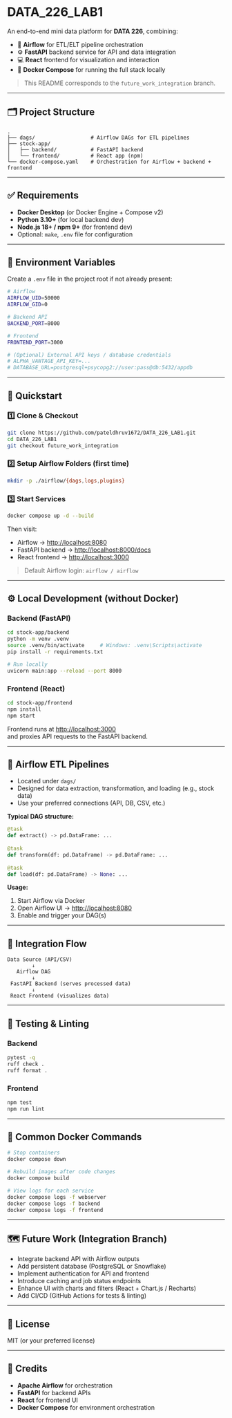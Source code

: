 # DATA_226_LAB1

An end-to-end mini data platform for **DATA 226**, combining:
- 🧩 **Airflow** for ETL/ELT pipeline orchestration  
- ⚙️ **FastAPI** backend service for API and data integration  
- 💻 **React** frontend for visualization and interaction  
- 🐳 **Docker Compose** for running the full stack locally  

> This README corresponds to the `future_work_integration` branch.

---

## 🗂️ Project Structure

```
.
├── dags/                  # Airflow DAGs for ETL pipelines
├── stock-app/
│   ├── backend/           # FastAPI backend
│   └── frontend/          # React app (npm)
└── docker-compose.yaml    # Orchestration for Airflow + backend + frontend
```

---

## ✅ Requirements

- **Docker Desktop** (or Docker Engine + Compose v2)
- **Python 3.10+** (for local backend dev)
- **Node.js 18+ / npm 9+** (for frontend dev)
- Optional: `make`, `.env` file for configuration

---

## 🔐 Environment Variables

Create a `.env` file in the project root if not already present:

```bash
# Airflow
AIRFLOW_UID=50000
AIRFLOW_GID=0

# Backend API
BACKEND_PORT=8000

# Frontend
FRONTEND_PORT=3000

# (Optional) External API keys / database credentials
# ALPHA_VANTAGE_API_KEY=...
# DATABASE_URL=postgresql+psycopg2://user:pass@db:5432/appdb
```

---

## 🚀 Quickstart

### 1️⃣ Clone & Checkout

```bash
git clone https://github.com/pateldhruv1672/DATA_226_LAB1.git
cd DATA_226_LAB1
git checkout future_work_integration
```

### 2️⃣ Setup Airflow Folders (first time)

```bash
mkdir -p ./airflow/{dags,logs,plugins}
```

### 3️⃣ Start Services

```bash
docker compose up -d --build
```

Then visit:
- Airflow → [http://localhost:8080](http://localhost:8080)
- FastAPI backend → [http://localhost:8000/docs](http://localhost:8000/docs)
- React frontend → [http://localhost:3000](http://localhost:3000)

> Default Airflow login: `airflow / airflow`

---

## ⚙️ Local Development (without Docker)

### Backend (FastAPI)
```bash
cd stock-app/backend
python -m venv .venv
source .venv/bin/activate     # Windows: .venv\Scripts\activate
pip install -r requirements.txt

# Run locally
uvicorn main:app --reload --port 8000
```

### Frontend (React)
```bash
cd stock-app/frontend
npm install
npm start
```
Frontend runs at [http://localhost:3000](http://localhost:3000)  
and proxies API requests to the FastAPI backend.

---

## 🧭 Airflow ETL Pipelines

- Located under `dags/`
- Designed for data extraction, transformation, and loading (e.g., stock data)
- Use your preferred connections (API, DB, CSV, etc.)

**Typical DAG structure:**
```python
@task
def extract() -> pd.DataFrame: ...
  
@task
def transform(df: pd.DataFrame) -> pd.DataFrame: ...
  
@task
def load(df: pd.DataFrame) -> None: ...
```

**Usage:**
1. Start Airflow via Docker  
2. Open Airflow UI → [http://localhost:8080](http://localhost:8080)  
3. Enable and trigger your DAG(s)

---

## 🧩 Integration Flow

```
Data Source (API/CSV)
        ↓
   Airflow DAG
        ↓
 FastAPI Backend (serves processed data)
        ↓
 React Frontend (visualizes data)
```

---

## 🧪 Testing & Linting

### Backend
```bash
pytest -q
ruff check .
ruff format .
```

### Frontend
```bash
npm test
npm run lint
```

---

## 🔧 Common Docker Commands

```bash
# Stop containers
docker compose down

# Rebuild images after code changes
docker compose build

# View logs for each service
docker compose logs -f webserver
docker compose logs -f backend
docker compose logs -f frontend
```

---

## 🗺️ Future Work (Integration Branch)

- Integrate backend API with Airflow outputs  
- Add persistent database (PostgreSQL or Snowflake)  
- Implement authentication for API and frontend  
- Introduce caching and job status endpoints  
- Enhance UI with charts and filters (React + Chart.js / Recharts)  
- Add CI/CD (GitHub Actions for tests & linting)

---

## 📄 License

MIT (or your preferred license)

---

## 🙌 Credits

- **Apache Airflow** for orchestration  
- **FastAPI** for backend APIs  
- **React** for frontend UI  
- **Docker Compose** for environment orchestration
